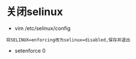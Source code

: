 # 关闭selinux
- vim /etc/selinux/config
```
将SELINUX=enforcing改为selinux=disabled,保存并退出
```
- setenforce 0
